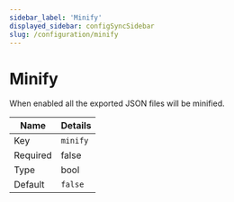 ```yaml
---
sidebar_label: 'Minify'
displayed_sidebar: configSyncSidebar
slug: /configuration/minify
---
```


# Minify

When enabled all the exported JSON files will be minified.

| Name | Details |
| ---- | ------- |
| Key | `minify` |
| Required | false |
| Type | bool |
| Default | `false` |
